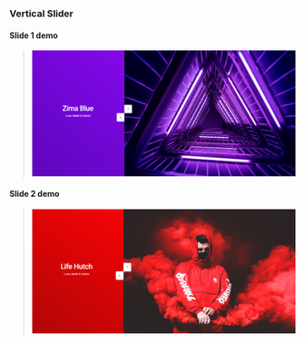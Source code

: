 ### Vertical Slider

#### Slide 1 demo
> ![Slide 1](./demo/Slide_3.png)

#### Slide 2 demo
> ![Slide 1](./demo/Slide_4.png)